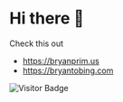 # Hi there 👋

Check this out 
- https://bryanprim.us
- https://bryantobing.com
  
![Visitor Badge](https://visitor-badge.laobi.icu/badge?page_id=bryantobing12.bryantobing12)




